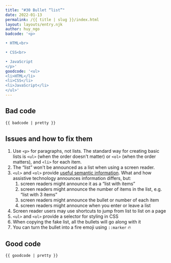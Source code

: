 ```yaml
---
title: "#30 Bullet “list”"
date: 2022-01-13
permalink: /{{ title | slug }}/index.html
layout: layouts/entry.njk
author: huy_ngo
badcode: '<p>  

• HTML<br> 

• CSS<br>

• JavaScript
</p>'
goodcode: '<ul>
<li>HTML</li>
<li>CSS</li>
<li>JavaScript</li>
</ul>'
---
```


<div class="section bad">

## Bad code

```html
{{ badcode | pretty }}
```
</div>

<div class="section" id="issues">

## Issues and how to fix them

1. Use `<p>` for paragraphs, not lists. The standard way for creating basic lists is `<ul>` (when the order doesn't matter) or `<ol>` (when the order matters), and `<li>` for each item.
1. The “list” won't be announced as a list when using a screen reader.
1. `<ul>` and `<ol>` provide [useful semantic information](/tips/ol-vs-ul-vs-div/). What and how assistive technology announces information differs, but:
    1. screen readers might announce it as a “list with items”
    1. screen readers might announce the number of items in the list, e.g. “list with 3 items”
    1. screen readers might announce the bullet or number of each item
    1. screen readers might announce when you enter or leave a list
1. Screen reader users may use shortcuts to jump from list to list on a page
1. `<ul>` and `<ol>` provide a selector for styling in CSS
1. When copying the fake list, all the bullets will go along with it
1. You can turn the bullet into a fire emoji using `::marker` 🔥

</div>

<div class="section">

## Good code

```html
{{ goodcode | pretty }}
```
</div>
